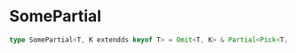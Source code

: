 # SomePartial

```ts
type SomePartial<T, K extendds keyof T> = Omit<T, K> & Partial<Pick<T, K>>;
```